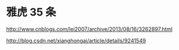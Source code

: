 # 雅虎 35 条

http://www.cnblogs.com/lei2007/archive/2013/08/16/3262897.html

http://blog.csdn.net/xianghongai/article/details/9241549
